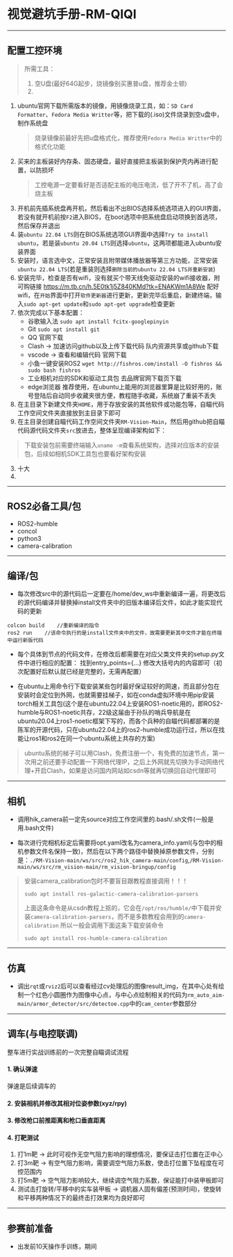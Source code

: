 # 视觉避坑手册-RM-QIQI

---

## 配置工控环境


> 所需工具：
> 1. 空U盘(最好64G起步，烧镜像别买惠普u盘，推荐金士顿)
> 2.

1. ubuntu官网下载所需版本的镜像，用镜像烧录工具，如：`SD Card Formatter`、`Fedora Media Writter`等，把下载的(.iso)文件烧录到空u盘中，制作系统盘
   > 烧录镜像前最好先把u盘格式化，推荐使用`Fedora Media Writter`中的格式化功能
2. 买来的主板装好内存条、固态硬盘，最好直接把主板装到保护壳内再进行配置，以防损坏
   > 工控电源一定要看好是否适配主板的电压电流，低了开不了机，高了会烧主板
3. 开机前先插系统盘再开机，然后看出不出BIOS选择系统选项进入的GUI界面，若没有就开机前按`F2`进入BIOS，在boot选项中把系统盘启动项换到首选项，然后保存并退出
4. 装`ubuntu 22.04 LTS`则在BIOS系统选项GUI界面中选择`Try to install ubuntu`，若是装`ubuntu 20.04 LTS`则选择`ubuntu`，这两项都能进入ubuntu安装界面
5. 安装时，语言选中文，正常安装且附带媒体播放器等第三方功能，正常安装`ubuntu 22.04 LTS`(若是重装则选择`删除当前的ubuntu 22.04 LTS并重新安装`)
6. 安装完毕，检查是否有wifi，没有就买个带天线免驱动安装的wifi接收器，附可购链接
   https://m.tb.cn/h.5E0tk1j5Z840KMd?tk=ENAKWm1A8We
   配好wifi，在`开始`界面中打开`软件更新器`进行更新，更新完毕后重启，新建终端，输入`sudo apt-get update`和`sudo apt-get upgrade`检查更新
7. 依次完成以下基本配置：
   - 谷歌输入法 
      `sudo apt install fcitx-googlepinyin`
   - Git
      `sudo apt install git`
   - QQ 
      官网下载
   - Clash -> 加速访问github以及上传下载代码
      队内资源共享或github下载
   - vscode -> 查看和编辑代码
      官网下载
   - 小鱼一键安装ROS2
      `wget http://fishros.com/install -O fishros && sudo bash fishros
`
   - 工业相机对应的SDK和驱动工具包
      去品牌官网下载页下载
   - edge浏览器
      推荐使用，在ubuntu上能用的浏览器里算是比较好用的，账号登陆后自动同步收藏夹很方便，教程随手收藏，系统崩了重装不丢失
1. 在主目录下新建文件夹`HOME`，用于存放安装的其他软件或功能包等，自瞄代码工作空间文件夹直接放到主目录下即可
2.  在主目录创建自瞄代码工作空间文件夹`RM-Vision-Main`，然后用github把自瞄代码源代码文件夹`src`放进去，整体呈现编译架构如下：
   
   > 下载安装包前需要终端输入`uname -m`查看系统架构，选择对应版本的安装包，后续如相机SDK工具包也要看好架构安装
3.  十大
4.  
   

---


## ROS2必备工具/包
- ROS2-humble
- concol
- python3
- camera-calibration

---

## 编译/包


- 每次修改src中的源代码后一定要在/home/dev_ws中重新编译一遍，将更改后的源代码编译并替换掉install文件夹中的旧版本编译后文件，如此才能实现代码的更新
```shell
colcon build	//重新编译的指令
ros2 run	//该命令执行的是install文件夹中的文件，故需要更新其中文件才能在终端中运行新版代码
```

- 每个具体到节点的代码文件，在修改后都需要在对应父类文件夹的setup.py文件中进行相应的配置：
找到entry_points={...}
修改大括号内的内容即可（初次配置好后默认就已经是完整的，无需再配置）

- 在ubuntu上用命令行下载安装某些包时最好保证较好的网速，而且部分包在安装时会定位到外网，也就需要挂梯子，如在conda虚拟环境中用pip安装torch相关工具包(这个是在ubuntu22.04上安装ROS1-noetic用的，即ROS2-humble与ROS1-noetic共存，22级这届由于孙队的哨兵导航是在ubuntu20.04上ros1-noetic框架下写的，而各个兵种的自瞄代码都部署的是陈军的开源代码，只在ubuntu22.04上的ros2-humble成功运行过，所以在找能让ros1和ros2在同一个ubuntu系统上共存的方案)
> ubuntu系统的梯子可以用Clash，免费注册一个，有免费的加速节点，第一次用之前还要手动配置一下网络代理IP，之后上外网就先切换为手动网络代理+开启Clash，如果是访问国内网站如csdn等就再切换回自动代理即可

---

## 相机


- 调用hik_camera前一定先source对应工作空间里的.bash/.sh文件(一般是用.bash文件)

- 每次进行完相机标定后需要将opt.yaml改名为camera_info.yaml(与包中的相机参数文件名保持一致)，然后在以下两个路径中替换掉原参数文件，分别是：`./RM-Vision-main/ws/src/ros2_hik_camera-main/config`,`/RM-Vision-main/ws/src/rm_vision-main/rm_vision-bringup/config`

> 安装camera_calibration包时不要盲目跟教程直接调用！！！
> ```shell
> sudo apt install ros-galactic-camera-calibration-parsers
> ```
> 上面这条命令是从csdn教程上抠的，它会在`/opt/ros/humble/`中下载并安装`camera-calibration-parsers`，而不是多数教程会用到的`camera-calibration`
所以一般会调用下面这条下载安装命令
> ```shell
> sudo apt install ros-humble-camera-calibration
> ```

---

## 仿真


- 调出`rqt`或`rviz2`后可以查看经过cv处理后的图像result_img，在其中心处有绘制一个红色小圆圈作为图像中心点，与中心点绘制相关的代码为`rm_auto_aim-main/armor_detector/src/detectoe.cpp`中的`cam_center`参数部分

---

## 调车(与电控联调)


整车进行实战训练前的一次完整自瞄调试流程

#### 1. 确认弹速
弹速是后续调车的

#### 2. 安装相机并修改其相对位姿参数(xyz/rpy)

#### 3. 修改枪口前推距离和枪口垂直距离

#### 4. 打靶测试
  1. 打1m靶 -> 此时可视作无空气阻力影响的理想情况，要保证击打位置在正中心
  2. 打3m靶 -> 有空气阻力影响，需要调空气阻力系数，使击打位置下坠程度在可控范围内
  3. 打5m靶 -> 空气阻力影响较大，继续调空气阻力系数，保证能打中装甲板即可
  4. 测试击打旋转/平移中的实车装甲板 -> 调机器人固有偏差(预测时间)，使旋转和平移两种情况下的最终击打效果均为良好即可

---

## 参赛前准备


- 出发前10天操作手训练，期间